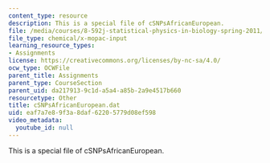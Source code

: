 ```yaml
---
content_type: resource
description: This is a special file of cSNPsAfricanEuropean.
file: /media/courses/8-592j-statistical-physics-in-biology-spring-2011/eaf7a7e89f3a8daf62205779d08ef598_cSNPsAfricanEuropean.dat
file_type: chemical/x-mopac-input
learning_resource_types:
- Assignments
license: https://creativecommons.org/licenses/by-nc-sa/4.0/
ocw_type: OCWFile
parent_title: Assignments
parent_type: CourseSection
parent_uid: da217913-9c1d-a5a4-a85b-2a9e4517b660
resourcetype: Other
title: cSNPsAfricanEuropean.dat
uid: eaf7a7e8-9f3a-8daf-6220-5779d08ef598
video_metadata:
  youtube_id: null
---
```

This is a special file of cSNPsAfricanEuropean.